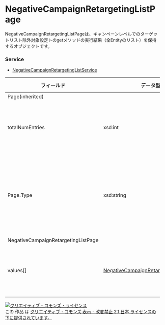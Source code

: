 # NegativeCampaignRetargetingListPage
NegativeCampaignRetargetingListPageは、キャンペーンレベルでのターゲットリスト除外対象設定トのgetメソッドの実行結果（全Entityのリスト）を保持するオブジェクトです。

### Service
+ [NegativeCampaignRetargetingListService](../services/NegativeCampaignRetargetingListService.md)

| フィールド | データ型 | max<br>Occurs | min<br>Occurs | resp<br>onse | add | set | remove | 説明 | 
|---|---|---|---|---|---|---|---|---|
| Page(inherited)|||||||||
| totalNumEntries| xsd:int||||||| 取得される項目の総件数です。 |
| Page.Type| xsd:string||||||| このインスタンスのPageのサブタイプです。 |
| NegativeCampaignRetargetingListPage|||||||
| values[]| <a href="./NegativeCampaignRetargetingListValues.md">NegativeCampaignRetargetingListValues</a>| unbounded| 0| ○| -| -| -| getメソッドの実行結果です。 |

<a rel="license" href="http://creativecommons.org/licenses/by-nd/2.1/jp/"><img alt="クリエイティブ・コモンズ・ライセンス" style="border-width:0" src="https://i.creativecommons.org/l/by-nd/2.1/jp/88x31.png" /></a><br />この 作品 は <a rel="license" href="http://creativecommons.org/licenses/by-nd/2.1/jp/">クリエイティブ・コモンズ 表示 - 改変禁止 2.1 日本 ライセンスの下に提供されています。</a>

